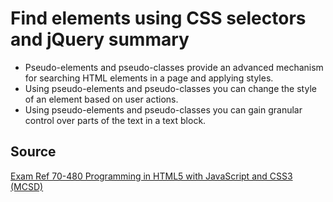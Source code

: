 # Find elements using CSS selectors and jQuery summary

- Pseudo-elements and pseudo-classes provide an advanced mechanism for searching
HTML elements in a page and applying styles.
- Using pseudo-elements and pseudo-classes you can change the style of an element
based on user actions.
- Using pseudo-elements and pseudo-classes you can gain granular control over parts
of the text in a text block.

## Source

[Exam Ref 70-480 Programming in HTML5 with JavaScript and CSS3 (MCSD)](https://www.microsoft.com/en-us/p/exam-ref-70-480-programming-in-html5-with-javascript-and-css3-mcsd/fgqpf3h0qll7?activetab=pivot%3aoverviewtab)
